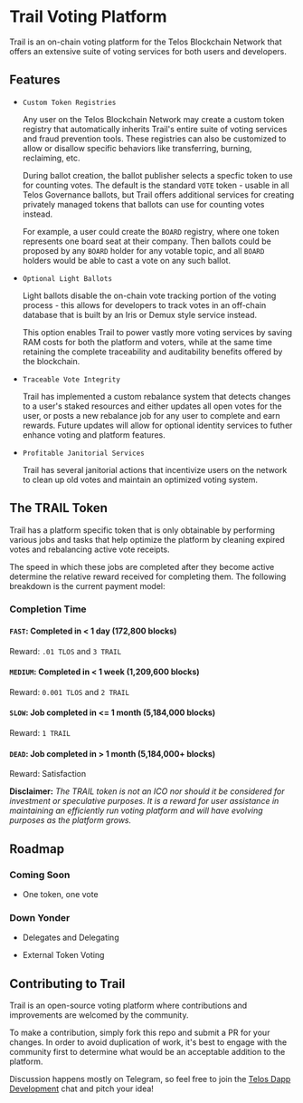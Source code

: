 # Trail Voting Platform

Trail is an on-chain voting platform for the Telos Blockchain Network that offers an extensive suite of voting services for both users and developers.

## Features

* `Custom Token Registries`

    Any user on the Telos Blockchain Network may create a custom token registry that automatically inherits Trail's entire suite of voting services and fraud prevention tools. These registries can also be customized to allow or disallow specific behaviors like transferring, burning, reclaiming, etc.

    During ballot creation, the ballot publisher selects a specfic token to use for counting votes. The default is the standard `VOTE` token - usable in all Telos Governance ballots, but Trail offers additional services for creating privately managed tokens that ballots can use for counting votes instead.

    For example, a user could create the `BOARD` registry, where one token represents one board seat at their company. Then ballots could be proposed by any `BOARD` holder for any votable topic, and all `BOARD` holders would be able to cast a vote on any such ballot.

* `Optional Light Ballots`

    Light ballots disable the on-chain vote tracking portion of the voting process - this allows for developers to track votes in an off-chain database that is built by an Iris or Demux style service instead. 
    
    This option enables Trail to power vastly more voting services by saving RAM costs for both the platform and voters, while at the same time retaining the complete traceability and auditability benefits offered by the blockchain.

* `Traceable Vote Integrity`

    Trail has implemented a custom rebalance system that detects changes to a user's staked resources and either updates all open votes for the user, or posts a new rebalance job for any user to complete and earn rewards. Future updates will allow for optional identity services to futher enhance voting and platform features.

* `Profitable Janitorial Services`

    Trail has several janitorial actions that incentivize users on the network to clean up old votes and maintain an optimized voting system.

## The TRAIL Token

Trail has a platform specific token that is only obtainable by performing various jobs and tasks that help optimize the platform by cleaning expired votes and rebalancing active vote receipts.

The speed in which these jobs are completed after they become active determine the relative reward received for completing them. The following breakdown is the current payment model:

### Completion Time

#### `FAST`: Completed in < 1 day (172,800 blocks) 
    
Reward: `.01 TLOS` and `3 TRAIL`

#### `MEDIUM`: Completed in < 1 week (1,209,600 blocks)

Reward: `0.001 TLOS` and `2 TRAIL`

#### `SLOW`: Job completed in <= 1 month (5,184,000 blocks)

Reward: `1 TRAIL`

#### `DEAD`: Job completed in > 1 month (5,184,000+ blocks)

Reward: Satisfaction

**Disclaimer:** *The TRAIL token is not an ICO nor should it be considered for investment or speculative purposes. It is a reward for user assistance in maintaining an efficiently run voting platform and will have evolving purposes as the platform grows.*

## Roadmap

### Coming Soon

- One token, one vote

### Down Yonder

- Delegates and Delegating

- External Token Voting



## Contributing to Trail

Trail is an open-source voting platform where contributions and improvements are welcomed by the community.

To make a contribution, simply fork this repo and submit a PR for your changes. In order to avoid duplication of work, it's best to engage with the community first to determine what would be an acceptable addition to the platform.

Discussion happens mostly on Telegram, so feel free to join the [Telos Dapp Development](https://t.me/dappstelos) chat and pitch your idea!
